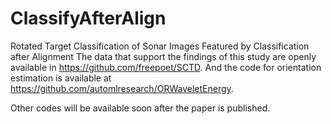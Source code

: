 # ClassifyAfterAlign
Rotated Target Classification of Sonar Images Featured by Classification after Alignment
The data that support the findings of this study are openly available in  https://github.com/freepoet/SCTD.
And the code for orientation estimation is available at https://github.com/automlresearch/ORWaveletEnergy.

Other codes will be available soon after the paper is published.
